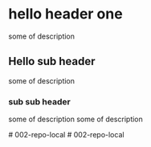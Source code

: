 # hello header one 
 some  of description 

## Hello sub header
 some  of description 
### sub sub header 
 some  of description 
 some  of description 

 #   0 0 2 - r e p o - l o c a l  
 #   0 0 2 - r e p o - l o c a l  
 